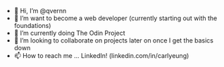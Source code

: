 - 👋 Hi, I’m @qvernn
- 👀 I’m want to become a web developer (currently starting out with the foundations)
- 🌱 I’m currently doing The Odin Project
- 💞️ I’m looking to collaborate on projects later on once I get the basics down
- 📫 How to reach me ... LinkedIn! (linkedin.com/in/carlyeung)

<!---
qvern/qvern is a ✨ special ✨ repository because its `README.md` (this file) appears on your GitHub profile.
You can click the Preview link to take a look at your changes.
--->
